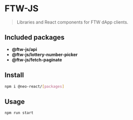 # FTW-JS
> Libraries and React components for FTW dApp clients.

## Included packages

- **@ftw-js/api**
- **@ftw-js/lottery-number-picker**
- **@ftw-js/fetch-paginate**
  
## Install

```sh
npm i @neo-react/[packages]
```

## Usage

```sh
npm run start
```
